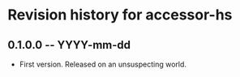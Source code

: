 # Revision history for accessor-hs

## 0.1.0.0 -- YYYY-mm-dd

* First version. Released on an unsuspecting world.
